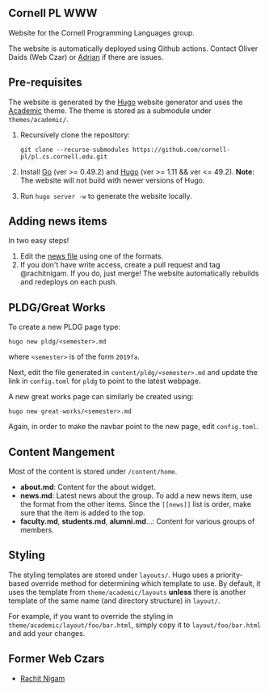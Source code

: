 Cornell PL WWW
-------------

Website for the Cornell Programming Languages group.

The website is automatically deployed using Github actions.
Contact Oliver Daids (Web Czar) or [Adrian][] if there are issues.

[adrian]: http://adriansampson.net
[rachit]: https://rachitnigam.com

## Pre-requisites

The website is generated by the [Hugo][hugo] website generator and uses the
[Academic][academic] theme. The theme is stored as a submodule under
`themes/academic/`.

1. Recursively clone the repository:
   ```
   git clone --recurse-submodules https://github.com/cornell-pl/pl.cs.cornell.edu.git
   ```
2. Install [Go][go] (ver >= 0.49.2) and [Hugo][hugo] (ver >= 1.11 && ver <= 49.2). **Note**: The website will not build with newer versions of Hugo.

3. Run `hugo server -w` to generate the website locally.

[hugo]: https://gohugo.io/
[go]: https://golang.org/
[academic]: https://github.com/gcushen/hugo-academic

## Adding news items

In two easy steps!

1. Edit the [news file][news] using one of the formats.
2. If you don't have write access, create a pull request and tag @rachitnigam. If you do, just merge! The website automatically rebuilds and redeploys on each push.

[news]: https://github.com/cornell-pl/pl.cs.cornell.edu/edit/master/content/home/news.md

## PLDG/Great Works

To create a new PLDG page type:

```
hugo new pldg/<semester>.md
```

where `<semester>` is of the form `2019fa`.

Next, edit the file generated in `content/pldg/<semester>.md` and update the
link in `config.toml` for `pldg` to point to the latest webpage.

A new great works page can similarly be created using:
```
hugo new great-works/<semester>.md
```
Again, in order to make the navbar point to the new page, edit `config.toml`.


## Content Mangement

Most of the content is stored under `/content/home`.

- **about.md**: Content for the about widget.
- **news.md**: Latest news about the group. To add a new news item, use the
  format from the other items. Since the `[[news]]` list is order, make sure
  that the item is added to the top.
- **faculty.md**, **students.md**, **alumni.md**...: Content for various groups
  of members.


## Styling

The styling templates are stored under `layouts/`. Hugo uses a priority-based
override method for determining which template to use. By default, it uses
the template from `theme/academic/layouts` **unless** there is another template
of the same name (and directory structure) in `layout/`.

For example, if you want to override the styling in
`theme/academic/layout/foo/bar.html`, simply copy it to `layout/foo/bar.html`
and add your changes.

## Former Web Czars

- [Rachit Nigam][rachit]
